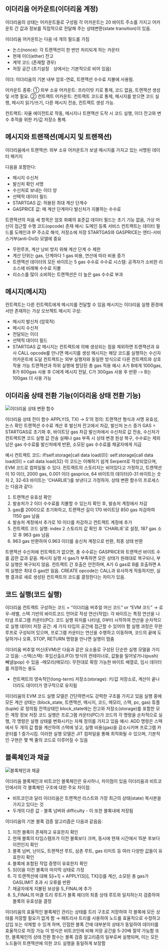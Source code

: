 ## 이더리움 어카운트(이더리움 계정)
이더리움의 상태는 어카운트들로 구성됨
각 어카운트는 20 바이트 주소를 가지고 어카운트 간 값과 정보를 직접적으로 전달해 주는 상태변환(state transition)이 있음.

이더리움 어카운트는 다음 네 개의 필드를 가짐
- 논스(nonce): 각 트랜잭션이 한 번만 처리되게 하는 카운터
- 현재 이더(ether) 잔고
- 계약 코드 (존재할 경우)
- 저장 공간 (초기설정　상에서는 기본적으로 비어 있음)

이더: 이더리움의 기본 내부 암호-연료, 트랜잭션 수수료 지불에 사용됨.

어카운트 종류:
① 외부 소유 어카운트: 프라이빗 키로 통제, 코드 없음, 트랜잭션 생성 및 서명 필요.
② 컨트랙트 어카운트: 컨트랙트 코드로 통제, 메시지를 받으면 코드 실행, 메시지 읽기/쓰기, 다른 메시지 전송, 컨트랙트 생성 가능.

컨트랙트: 자율 에이전트로 작동, 메시지나 트랜잭션 도착 시 코드 실행, 이더 잔고와 변수 추적을 위한 키/값 저장소 통제.


## 메시지와 트랜잭션(메시지 및 트랜잭션)

이더리움에서 트랜잭션: 외부 소유 어카운트가 보낼 메시지를 가지고 있는 서명된 데이터 패키지

다음을 포함한다:
- 메시지 수신처
- 발신처 확인 서명
- 수신처로 보내는 이더 양
- 선택적 데이터 필드
- STARTGAS 값: 허용된 최대 계산 단계수
- GASPRICE 값: 매 계산 단계마다 발신처가 지불하는 수수료

트랜잭션의 처음 세 항목은 암호 화폐의 표준값
데이터 필드는 초기 기능 없음, 가상 머신이 접근할 수행 코드(opcode) 존재
예시: 도메인 등록 서비스 컨트랙트는 데이터 필드를 도메인과 IP 주소로 해석, 저장소에 저장
STARTGAS와 GASPRICE는 앤티-서비스거부(anti-DoS) 모델에 중요
 - 무한루프, 계산 낭비 방지 위해 계산 단계 수 제한
 - 계산 단위는 gas, 단계마다 1 gas 비용, 연산에 따라 비용 증가
 - 트랜잭션 데이터의 모든 바이트는 5 gas 수수료
수수료 시스템: 공격자가 소비한 리소스에 비례해 수수료 지불
 - 리소스를 많이 소비하는 트랜잭션은 더 높은 gas 수수료 부과


## 메시지(메시지)

컨트랙트는 다른 컨트랙트에게 메시지를 전달할 수 있음
메시지는 이더리움 실행 환경에서만 존재하는 가상 오브젝트
메시지 구성:
- 메시지 발신처 (암묵적)
- 메시지 수신처
- 전달되는 이더
- 선택적 데이터 필드
- STARTGAS 값
메시지는 컨트랙트에 의해 생성되는 점을 제외하면 트랜잭션과 유사
CALL opcode를 만나면 메시지를 생성
메시지는 해당 코드를 실행하는 수신자 어카운트에 도달
컨트랙트는 외부 실행자와 동일한 방식으로 다른 컨트랙트와 상호작용 가능
트랜잭션과 하위 실행에 할당된 총 gas 적용
예시: A가 B에게 1000gas, B가 600gas 사용 후 C에게 메시지 전달, C가 300gas 사용 후 반환 -> B는 100gas 더 사용 가능


## 이더리움 상태 전환 기능(이더리움 상태 전환 기능) 


![이더리움 상태 변환 함수](https://github.com/5juman/we/assets/120390638/0177cb94-1bd2-466b-aa0b-d15cdd8ab562)

이더리움 상태 전이 함수 APPLY(S, TX) -> S’의 정의:
트랜잭션 형식과 서명 유효성, 논스 확인
트랜잭션 수수료 계산 후 발신처 잔고에서 차감, 발신처 논스 증가
GAS = STARTGAS로 초기화 후, 바이트당 gas 차감
발신처에서 수신처로 값 전송, 수신처가 컨트랙트면 코드 실행
값 전송 실패나 gas 부족 시 상태 변경 원상 복구, 수수료는 제외
남은 gas 수수료를 발신처에게 반환, 소모된 gas 수수료를 채굴자에게 지급

예시 컨트랙트 코드:
if!self.storage[call data load(0)]:
 self.storage[call data load(0)] = call data load(32)
이 코드는 이해하기 쉽게 Serpent로 작성되었으며, EVM 코드로 컴파일될 수 있다. 컨트랙트의 스토리지는 비어있다고 가정하고, 트랜잭션이 10 이더, 2000 gas, 0.001 이더 gasprice, 64 바이트의 데이터(0-31 바이트는 숫자 2, 32-63 바이트는 'CHARLIE')를 보낸다고 가정하자. 상태 변환 함수의 프로세스는 다음과 같다:

1. 트랜잭션 유효성 확인
2. 발송처가 2 이더 수수료를 지불할 수 있는지 확인 후, 발송처 계정에서 차감
3. gas를 2000으로 초기화하고, 트랜잭션 길이 170 바이트당 850 gas 차감하여 1150 gas 남음
4. 발송처 계정에서 추가로 10 이더를 차감하고 컨트랙트 계정에 추가
5. 컨트랙트 코드 실행: index 2 스토리지 값 확인 후 'CHARLIE'로 설정, 187 gas 소모 후 963 gas 남음
6. 963 gas 반환하여 0.963 이더를 송신처 계정으로 반환, 최종 상태 반환

트랜잭션 수신처에 컨트랙트가 없으면, 총 수수료는 GASPRICE와 트랜잭션 바이트 수를 곱한 값과 같음.
메시지 실행 시 gas가 부족하면 모든 상태가 원래대로 복구되나, 부모 실행은 복구되지 않음. 컨트랙트 간 호출은 안전하며, A가 G gas로 B를 호출하면 A의 실행은 최대 G gas만 잃음.
CREATE opcode는 CALL과 유사하게 작동하지만, 실행 결과로 새로 생성된 컨트랙트의 코드를 결정한다는 차이가 있음.


## 코드 실행(코드 실행)

이더리움 컨트랙트 구성하는 코드 = “이더리움 버추얼 머신 코드” or “EVM 코드” 
→ 로우-레벨, 스택 기반의 바이트코드 언어로 작성
연산(작업): 각 바이트는 특정 연산을 나타냄
프로그램 카운터(PC): 코드 실행 위치를 나타냄, 0부터 시작하여 연산을 순차적으로 실행
데이터 저장 공간: 세 가지 타입의 공간에 접근할 수 있어야 함
실행 과정은 무한 루프로 구성되어 있으며, 프로그램 카운터는 연산을 수행하고 이동하며, 코드의 끝에 도달하거나 오류, STOP, RETURN 명령을 만나면 실행이 멈춤

이더리움 버추얼 머신(EVM)은 다음과 같은 요소들로 구성된 단순한 실행 모델을 가지고 있음:
-스택(스택): 후입선출(LIFO) 방식의 컨테이너로, 값들을 밀어넣거나(push) 빼낼(pop) 수 있음
-메모리(메모리): 무한대로 확장 가능한 바이트 배열로, 임시 데이터를 저장하는 용도
- 컨트랙트의 영속적인(long-term) 저장소(storage): 키/값 저장소로, 계산이 끝나더라도 데이터가 영구적으로 유지됨

이더리움의 EVM 코드 실행 모델은 간단하면서도 강력한 구조를 가지고 있음 
실행 중에 모든 계산 상태는 (block_state, 트랜잭션, 메시지, 코드, 메모리, 스택, pc, gas) 튜플(tuple) 로 정의됨
전역상태인 block_state에는 잔고와 저장소(storage)를 포함한 모든 계정 정보 저장
코드 실행은 프로그램 카운터(PC)가 코드의 각 명령을 순차적으로 실행, 각 명령은 실행 상태를 변화시키는 자체 정의를 가지고 있음 
예시: ADD 명령은 스택에서 두 개의 값 합을 계산하여 스택에 넣고, 실행 비용(gas)을 감소시키며 프로그램 카운터를 1 증가시킴. 
이러한 실행 모델은 JIT 컴파일을 통해 최적화될 수 있으며, 기본적인 구현은 몇 백 줄의 코드로 이루어질 수 있음


## 블록체인과 채굴

![블록체인과 채굴](https://github.com/5juman/we/assets/120390638/ff75100a-31dc-4b04-a24d-516dbea92a7a)

이더리움 블록체인과 비트코인 블록체인은 유사하나, 차이점이 있음
이더리움과 비트코인에서의 각 블록체인 구조에 대한 주요 차이점: 
- 비트코인과 달리 이더리움은 트랜잭션 리스트와 가장 최근의 상태(state) 복사본을 가지고 있다는 것 
- 두개의 다른 값 - 블록 넘버와 difficulty - 이 또한 블록내에 저장됨

이더리움의 기본 블록 검증 알고리즘은 다음과 같음음:
1. 이전 블록이 존재하고 유효한지 확인
2. 현재 블록의 타임스탬프가 이전 블록보다 크며, 동시에 현재 시간에서 15분 후보다 이전인지 확인
3. 블록 넘버, 난이도, 트랜잭션 루트, 삼촌 루트, gas 리미트 등 여러 다양한 값들이 유효한지 확인
4. 블록에 포함된 작업 증명이 유효한지 확인
5. S[0]을 이전 블록의 마지막 상태로 가정
6. 각 트랜잭션에 대해 S[i+1] = APPLY(S[i], TX[i])를 계산, 소모된 총 gas가 GASLIMIT 초과 시 오류를 반환
7. 채굴자에게 지불된 보상을 S_FINAL에 추가
8. S_FINAL의 머클 트리 루트가 블록 헤더의 최종 상태 루트와 일치하는지 검증하여 블록의 유효성을 결정

이더리움의 효율적인 블록체인 관리는 상태를 트리 구조로 저장하여 각 블록에 모든 상태를 저장할 필요가 없게 함
→ 패트리샤 트리를 사용하여 노드를 효율적으로 수정하고 삽입 또는 삭제할 수 있게 하며, 인접한 블록 간에 대부분의 상태가 동일하여 데이터를 효율적으로 저장 가능 
이 방식은 비트코인에 비해 저장 공간을 5-20배 절약 가능함 
또한, 블록체인의 상태 전환 함수는 블록 검증 알고리즘의 일부로써 실행되며, 이는 모든 노드들이 트랜잭션에 의한 코드 실행을 동일하게 보장함
